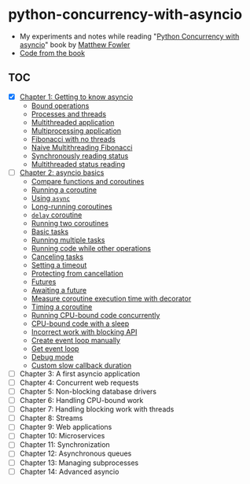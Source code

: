 # python-concurrency-with-asyncio

- My experiments and notes while reading "[Python Concurrency with asyncio][book]" book by [Matthew Fowler][author]
- [Code from the book][code]

## TOC

- [x] [Chapter 1: Getting to know asyncio](src/ch01)
  - [Bound operations](src/ch01/bound_operations.py)
  - [Processes and threads](src/ch01/processes_and_threads.py)
  - [Multithreaded application](src/ch01/multithreaded.py)
  - [Multiprocessing application](src/ch01/multiprocessing_app.py)
  - [Fibonacci with no threads](src/ch01/fib_no_threading.py)
  - [Naive Multithreading Fibonacci](src/ch01/fib_multithreading.py)
  - [Synchronously reading status](src/ch01/sync_read_status.py)
  - [Multithreaded status reading](src/ch01/multithreaded_status.py)
- [ ] [Chapter 2: asyncio basics](src/ch02)
  - [Compare functions and coroutines](src/ch02/compare_coro.py)
  - [Running a coroutine](src/ch02/running_a_coroutine.py)
  - [Using `async`](src/ch02/using_async.py)
  - [Long-running coroutines](src/ch02/long_running_coroutines.py)
  - [`delay` coroutine](src/utils/delay_functions.py)
  - [Running two coroutines](src/ch02/two_coroutines.py)
  - [Basic tasks](src/ch02/basic_tasks.py)
  - [Running multiple tasks](src/ch02/running_multiple_tasks.py)
  - [Running code while other operations](src/ch02/run_code_while_other.py)
  - [Canceling tasks](src/ch02/canceling_tasks.py)
  - [Setting a timeout](src/ch02/setting_timeout.py)
  - [Protecting from cancellation](src/ch02/protecting_from_cancel.py)
  - [Futures](src/ch02/futures.py)
  - [Awaiting a future](src/ch02/awaiting_a_future.py)
  - [Measure coroutine execution time with decorator](src/utils/async_timer.py)
  - [Timing a coroutine](src/ch02/timing_coroutine.py)
  - [Running CPU-bound code concurrently](src/ch02/cpu_concurrently.py)
  - [CPU-bound code with a sleep](src/ch02/cpu_bound_task.py)
  - [Incorrect work with blocking API](src/ch02/blocking_api_incorrect.py)
  - [Create event loop manually](src/ch02/create_event_loop.py)
  - [Get event loop](src/ch02/get_event_loop.py)
  - [Debug mode](src/ch02/debug_mode.py)
  - [Custom slow callback duration](src/ch02/slow_callback.py)
- [ ] Chapter 3: A first asyncio application
- [ ] Chapter 4: Concurrent web requests
- [ ] Chapter 5: Non-blocking database drivers
- [ ] Chapter 6: Handling CPU-bound work
- [ ] Chapter 7: Handling blocking work with threads
- [ ] Chapter 8: Streams
- [ ] Chapter 9: Web applications
- [ ] Chapter 10: Microservices
- [ ] Chapter 11: Synchronization
- [ ] Chapter 12: Asynchronous queues
- [ ] Chapter 13: Managing subprocesses
- [ ] Chapter 14: Advanced asyncio

[code]: https://github.com/concurrency-in-python-with-asyncio/concurrency-in-python-with-asyncio
[book]: https://www.manning.com/books/python-concurrency-with-asyncio
[author]: https://www.linkedin.com/in/matthew-fowler-5088609/
